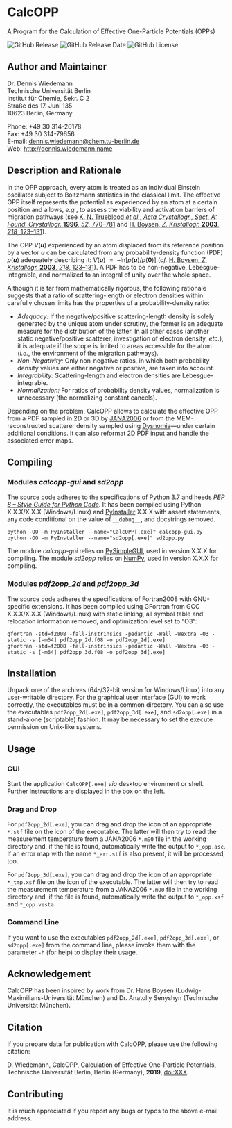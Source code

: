 # CalcOPP
A Program for the Calculation of Effective One-Particle Potentials (OPPs)

![GitHub Release](https://img.shields.io/github/release/dewiedem/calcopp.svg)
![GitHub Release Date](https://img.shields.io/github/release-date/dewiedem/calcopp.svg)
![GitHub License](https://img.shields.io/github/license/dewiedem/calcopp.svg)

## Author and Maintainer
Dr. Dennis Wiedemann\
Technische Universität Berlin\
Institut für Chemie, Sekr. C 2\
Straße des 17. Juni 135\
10623 Berlin, Germany

Phone:	+49 30 314-26178\
Fax:	+49 30 314-79656\
E-mail:	[dennis.wiedemann@chem.tu-berlin.de](mailto:dennis.wiedemann@chem.tu-berlin.de)\
Web:	http://dennis.wiedemann.name

## Description and Rationale
In the OPP approach, every atom is treated as an individual Einstein oscillator subject to Boltzmann statistics in the classical limit. The effective OPP itself represents the potential as experienced by an atom at a certain position and allows, *e.g.*, to assess the viability and activation barriers of migration pathways (see [K. N. Trueblood *et al.*, *Acta Crystallogr., Sect. A: Found. Crystallogr.* **1996**, *52*, 770–781](https://doi.org/10.1107/S0108767396005697) and [H. Boysen, *Z. Kristallogr.* **2003**, *218*, 123–131](https://doi.org/10.1524/zkri.218.2.123.20668)).

The OPP *V*(***u***) experienced by an atom displaced from its reference position by a vector ***u*** can be calculated from any probability-density function (PDF) *p*(***u***) adequately describing it: *V*(***u***) = –ln[*p*(***u***)/*p*(**0**)] (*cf.* [H. Boysen, *Z. Kristallogr.* **2003**, *218*, 123–131](https://doi.org/10.1524/zkri.218.2.123.20668)). A PDF has to be non-negative, Lebesgue-integrable, and normalized to an integral of unity over the whole space.

Although it is far from mathematically rigorous, the following rationale suggests that a ratio of scattering-length or electron densities within carefully chosen limits has the properties of a probability-density ratio:

- *Adequacy:* If the negative/positive scattering-length density is solely generated by the unique atom under scrutiny, the former is an adequate measure for the distribution of the latter. In all other cases (another static negative/positive scatterer, investigation of electron density, *etc.*), it is adequate if the scope is limited to areas accessible for the atom (*i.e.*, the environment of the migration pathways).
- *Non-Negativity:* Only non-negative ratios, in which both probability density values are either negative or positive, are taken into account.
- *Integrability:* Scattering-length and electron densities are Lebesgue-integrable.
- *Normalization:* For ratios of probability density values, normalization is unnecessary (the normalizing constant cancels).

Depending on the problem, CalcOPP allows to calculate the effective OPP from a PDF sampled in 2D or 3D by [JANA2006](http://jana.fzu.cz/) or from the MEM-reconstructed scatterer density sampled using [Dysnomia](https://jp-minerals.org/dysnomia/en/)—under certain additional conditions. It can also reformat 2D PDF input and handle the associated error maps.

## Compiling
### Modules *calcopp-gui* and *sd2opp*
The source code adheres to the specifications of Python 3.7 and heeds [*PEP 8 – Style Guide for Python Code*](https://www.python.org/dev/peps/pep-0008/). It has been compiled using Python X.X.X/X.X.X (Windows/Linux) and [PyInstaller](https://www.pyinstaller.org/) X.X.X with assert statements, any code conditional on the value of `__debug__`, and docstrings removed.

```
python -OO -m PyInstaller --name="CalcOPP[.exe]" calcopp-gui.py
python -OO -m PyInstaller --name="sd2opp[.exe]" sd2opp.py
```

The module *calcopp-gui* relies on [PySimpleGUI](https://pypi.org/project/PySimpleGUI/), used in version X.X.X for compiling. The module *sd2opp* relies on [NumPy](https://www.numpy.org/), used in version X.X.X for compiling.

### Modules *pdf2opp_2d* and *pdf2opp_3d*
The source code adheres the specifications of Fortran2008 with GNU-specific extensions. It has been compiled using GFortran from GCC X.X.X/X.X.X (Windows/Linux) with static linking, all symbol table and relocation information removed, and optimization level set to “O3”:

```
gfortran -std=f2008 -fall-instrinsics -pedantic -Wall -Wextra -O3 -static -s [-m64] pdf2opp_2d.f08 -o pdf2opp_2d[.exe]
gfortran -std=f2008 -fall-instrinsics -pedantic -Wall -Wextra -O3 -static -s [-m64] pdf2opp_3d.f08 -o pdf2opp_3d[.exe]
```

## Installation
Unpack one of the archives (64-/32-bit version for Windows/Linux) into any user-writable directory. For the graphical user interface (GUI) to work correctly, the executables must be in a common directory. You can also use the executables `pdf2opp_2d[.exe]`, `pdf2opp_3d[.exe]`, and `sd2opp[.exe]` in a stand-alone (scriptable) fashion. It may be necessary to set the execute permission on Unix-like systems.

## Usage
### GUI
Start the application `CalcOPP[.exe]` *via* desktop environment or shell. Further instructions are displayed in the box on the left. 

### Drag and Drop
For `pdf2opp_2d[.exe]`, you can drag and drop the icon of an appropriate `*.stf` file on the icon of the executable. The latter will then try to read the measurement temperature from a JANA2006 `*.m90` file in the working directory and, if the file is found, automatically write the output to `*_opp.asc`. If an error map with the name `*_err.stf` is also present, it will be processed, too.

For `pdf2opp_3d[.exe]`, you can drag and drop the icon of an appropriate `*_tmp.xsf` file on the icon of the executable. The latter will then try to read the measurement temperature from a JANA2006 `*.m90` file in the working directory and, if the file is found, automatically write the output to `*_opp.xsf` and `*_opp.vesta`.

### Command Line
If you want to use the executables `pdf2opp_2d[.exe]`, `pdf2opp_3d[.exe]`, or `sd2opp[.exe]` from the command line, please invoke them with the parameter `-h` (for help) to display their usage.

## Acknowledgement
CalcOPP has been inspired by work from Dr. Hans Boysen (Ludwig-Maximilians-Universität München) and Dr. Anatoliy Senyshyn (Technische Universität München).

## Citation
If you prepare data for publication with CalcOPP, please use the following citation:

D. Wiedemann, CalcOPP, Calculation of Effective One-Particle Potentials, Technische Universität Berlin, Berlin (Germany), **2019**, [doi:XXX](https://doi.org/XXX).

## Contributing
It is much appreciated if you report any bugs or typos to the above e-mail address.
